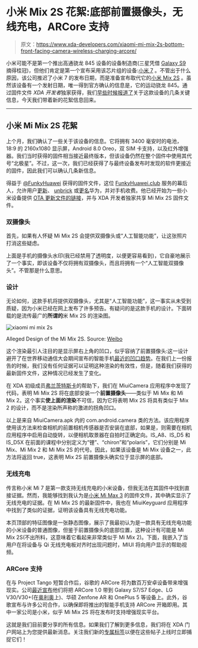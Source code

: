 # 小米 Mix 2S 花絮:底部前置摄像头，无线充电，ARCore 支持

> 原文：<https://www.xda-developers.com/xiaomi-mi-mix-2s-bottom-front-facing-camera-wireless-charging-arcore/>

小米可能不是第一个推出高通骁龙 845 设备的设备制造商(三星凭借 [Galaxy S9](https://www.xda-developers.com/samsung-galaxy-s9-s9-plus-hands-on/) 摘得桂冠)，但他们肯定是第一个宣布采用该芯片组的设备:[小米 7](https://www.xda-developers.com/xiaomi-mi-7-qualcomm-snapdragon-845/) 。不管出于什么原因，该公司推迟了小米 7 的发布日期，而是准备宣布取代它的[小米 Mix 2S](https://www.xda-developers.com/xiaomi-mi-mix-2s-qualcomm-snapdragon-845-march-27/) 。虽然该设备有一个发射日期，唯一得到官方确认的信息是，它的运动骁龙 845。通过固件文件 *XDA 开发者*独家获得，我们[早些时候报道了](https://www.xda-developers.com/xiaomi-mi-mix-2s-android-oreo-3400-mah-battery/)关于这款设备的几条关键信息，今天我们带着新的花絮信息回来。

* * *

## 小米 Mi Mix 2S 花絮

上个月，我们确认了一些关于该设备的信息。它将拥有 3400 毫安时的电池，18:9 的 2160x1080 显示屏，Android 8.0 Oreo，双 SIM 卡支持，以及红外增强器。我们当时获得的固件相当接近最终版本，但该设备仍然在整个固件中使用其代号“北极星”。不过，这一次，我们已经获得了与最终设备发布时发现的软件更接近的固件，因此我们可以确认几条新信息。

得益于 [@FunkyHuawei](https://twitter.com/FunkyHuawei) 获得的固件文件，这位 [FunkyHuawei.club](https://funkyhuawei.club/) 服务的幕后人，允许用户[更新](https://funkyhuawei.club/models)、 [unbrick](https://www.reddit.com/r/FunkyHuawei/comments/7d5wsi/introducing_funkyhuawei_unbrick_flash_tool/) 或[更名](https://www.reddit.com/r/FunkyHuawei/comments/7a5sab/introducing_funkyhuawei_rebrand_tool_rebrand_any/)华为，并对手机收费。他已经开始为一些小米设备提供 [OTA 更新文件的链接](https://funkyhuawei.club/mimix2builds)，并与 XDA 开发者独家共享 Mi Mix 2S 固件文件。

### 双摄像头

首先，如果有人怀疑 Mi Mix 2S 会提供双摄像头或“人工智能功能”，让这张照片打消这些疑虑。

上面是手机的摄像头水印(我已经禁用了透明度，以便更容易看到)，它自豪地展示了一个事实，即该设备不仅将拥有双摄像头，而且将拥有一个“人工智能双摄像头”。不管那是什么意思。

### 设计

无论如何，这款手机将提供双摄像头，尤其是“人工智能功能”，这一事实从未受到质疑，因为小米已经在网上发布了许多预告。有疑问的是这款手机的设计。下面转载的是流传最广的**所谓的**米 Mix 2S 的渲染图。

 <picture>![xiaomi mi mix 2s](img/f6c5c2cf823eb66b59b6a9d8849eff71.png)</picture> 

Alleged Design of the Mi Mix 2S. Source: [Weibo](https://www.weibo.com/2117681714/G2sHBsbRa?ref=home&rid=4_0_8_2669678691131414039&type=comment#_rnd1518287454887)

这个渲染最引人注目的是显示屏右上角的凹口，似乎容纳了前置摄像头:这一设计避开了在世界移动通信大会期间宣布的智能手机[最近的凹口趋势](https://www.xda-developers.com/mobile-world-congress-2018-discussion/)。在我们上一份报告的时候，我们没有任何证据可以证明这种渲染的有效性，但是，随着我们获得的最新固件文件，这种情况已经发生了变化。

在 XDA 初级成员[弗兰茨特斯卡](https://forum.xda-developers.com/member.php?u=8229896)的帮助下，我们在 MiuiCamera 应用程序中发现了代码，表明 Mi Mix 2S 将在底部安装一个**前置摄像头**——类似于 Mi Mix 和 Mi Mix 2。这个事实**使上面的渲染**不可信，因为它将表明 Mix 2S 将具有类似于 Mix 2 的设计，而不是渲染所声称的激进的拐角凹口。

以上是来自 MiuiCamera.apk 内的 com.android.camera 类的方法。该应用程序使用该方法来检查相机的前置相机传感器是否安装在底部，如果是，则需要在相机应用程序中启用自动旋转，以便相机取景器在自拍时正确定向。IS_A8、IS_D5 和 IS_D5X 在前面的课程中分别定义为“锂”、“chiron”和“polaris”，它们分别是 Mi Mix、Mi Mix 2 和 Mi Mix 2S 的代号。因此，如果该设备是 Mi Mix 设备之一，此方法将返回 true，这表明 Mix 2S 前置摄像头确实位于显示屏的底部。

### 无线充电

传言称小米 Mi 7 是第一款支持无线充电的小米设备，但我无法在其固件中找到直接证据。然而，我能够找到我认为是[小米 Mi Max 3](https://www.xda-developers.com/xiaomi-mi-max-3-wireless-charging-iris-scanner/) 的固件文件，其中确实显示了无线充电的证据。在 Mi Mix 2S 的最新固件中，我也在 MiuiKeyguard 应用程序中找到了类似的证据，证明该设备具有无线充电功能。

本页顶部的特征图像是一张静态图像，展示了我最初认为是一款具有无线充电功能的小米设备的普通图像，但鉴于前置摄像头的底部位置，这种设计有可能是 Mi Mix 2S(不出所料，这意味着它看起来非常类似于 Mi Mix 2)。下面，我嵌入了当用户在将设备与 Qi 无线充电板对齐时出现问题时，MIUI 将向用户显示的帮助视频。

### ARCore 支持

在与 Project Tango 短暂合作后，谷歌的 ARCore 将为数百万安卓设备带来增强现实。公司[最近宣布](https://www.xda-developers.com/google-lens-arcore-augmented-reality/)他们将把 ARCore 1.0 带到 Galaxy S7/S7 Edge、LG V30/V30+(在[奥利奥](https://www.xda-developers.com/lg-g6-lg-v30-update-android-oreo/)上)、华硕 Zenfone AR 和 OnePlus 5 等设备上。此外，谷歌宣布与许多公司合作，以确保即将推出的智能手机支持 ARCore 开箱即用。其中一家公司是小米，似乎 Mi Mix 2S 将在发布时支持增强现实平台。

这就是我们目前要分享的所有信息。如果我们了解到更多信息，我们将在 XDA 门户网站上为您提供最新消息。关注我们新的[专属标签](https://www.xda-developers.com/tag/exclusive/)以便在这些帖子上线时立即捕捉它们！